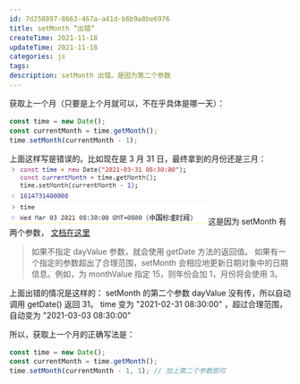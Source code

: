 ```yaml
---
id: 7d258897-8663-467a-a41d-b6b9a8be6976
title: setMonth “出错“
createTime: 2021-11-18
updateTime: 2021-11-18
categories: js
tags:
description: setMonth 出错。是因为第二个参数
---
```


获取上一个月（只要是上个月就可以，不在乎具体是哪一天）：

```js
const time = new Date();
const currentMonth = time.getMonth();
time.setMonth(currentMonth - 1);
```

上面这样写是错误的。比如现在是 3 月 31 日，最终拿到的月份还是三月：
![](../post-assets/e39d9b5d-7d0a-4b2f-a8fe-9ec1d5248bfe.png)
这是因为 setMonth 有两个参数， [文档在这里](https://developer.mozilla.org/zh-CN/docs/Web/JavaScript/Reference/Global_Objects/Date/setMonth)

> 如果不指定 dayValue 参数，就会使用 getDate 方法的返回值。
> 如果有一个指定的参数超出了合理范围，setMonth 会相应地更新日期对象中的日期信息。例如，为 monthValue 指定 15，则年份会加 1，月份将会使用 3。

上面出错的情况是这样的：
setMonth 的第二个参数 dayValue 没有传，所以自动调用 getDate() 返回 31。
time 变为 "2021-02-31 08:30:00" ，超过合理范围，自动变为 "2021-03-03 08:30:00"

所以，获取上一个月的正确写法是：

```js
const time = new Date();
const currentMonth = time.getMonth();
time.setMonth(currentMonth - 1, 1); // 加上第二个参数即可
```
